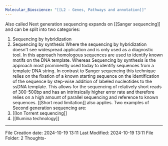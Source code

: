 ```yaml
---
Molecular_Bioscience: "[[L2 - Genes, Pathways and annotation]]"
---
```

Also called Next generation sequencing expands on [[Sanger sequencing]] and can be split into two categories:
1. Sequencing by hybridization 
2. Sequencing by synthesis
Where the sequencing by hybridization doesn't see widespread application and is only used as a diagnostic tool. In this approach homologous sequences are used to identify known motifs on the DNA template.
Whereas Sequencing by synthesis is the approach most prominently used today to identify sequences from a template DNA string. In contrast to Sanger sequencing this technique relies on the fixation of a known starting sequence on the identification of the sequence by step-wise addition of labeled nucleotides to the ssDNA template. 
This allows for the sequencing of relatively short reads of 300-500bp and has an intrinsically higher error rate and therefore relies on a high amount of parallel sequencing and reference to known sequences.
[[Short read limitation]] also applies.
Two examples of Second generation sequencing are:
1. [[Ion Torrent sequencing]]
2. [[Illumina technology]]


---
File Creation date: 2024-10-19 13:11
Last Modified: 2024-10-19 13:11
File Folder: 2 Thoughts-